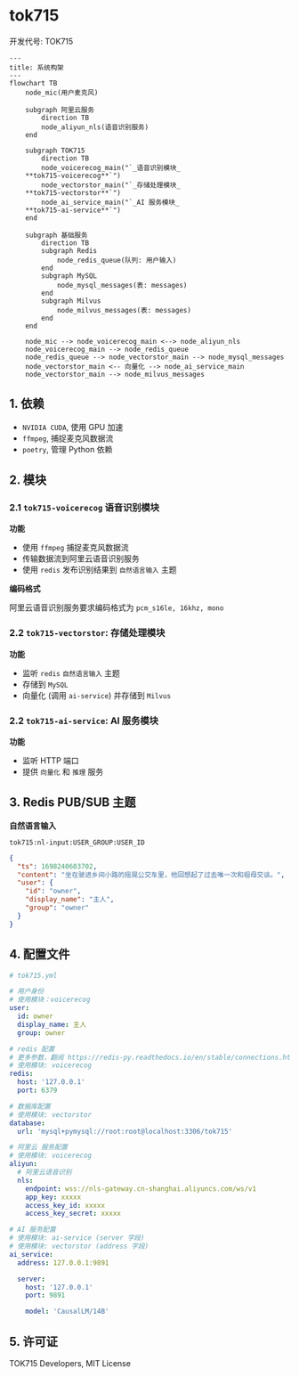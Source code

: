 # tok715

开发代号: TOK715

```mermaid
---
title: 系统构架
---
flowchart TB
    node_mic(用户麦克风)

    subgraph 阿里云服务
        direction TB
        node_aliyun_nls(语音识别服务)
    end

    subgraph TOK715
        direction TB
        node_voicerecog_main("`_语音识别模块_
    **tok715-voicerecog**`")
        node_vectorstor_main("`_存储处理模块_
    **tok715-vectorstor**`")
        node_ai_service_main("`_AI 服务模块_
    **tok715-ai-service**`")
    end

    subgraph 基础服务
        direction TB
        subgraph Redis
            node_redis_queue(队列: 用户输入)
        end
        subgraph MySQL
            node_mysql_messages(表: messages)
        end
        subgraph Milvus
            node_milvus_messages(表: messages)
        end
    end

    node_mic --> node_voicerecog_main <--> node_aliyun_nls
    node_voicerecog_main --> node_redis_queue
    node_redis_queue --> node_vectorstor_main --> node_mysql_messages
    node_vectorstor_main <-- 向量化 --> node_ai_service_main
    node_vectorstor_main --> node_milvus_messages
```

## 1. 依赖

* `NVIDIA CUDA`, 使用 GPU 加速
* `ffmpeg`, 捕捉麦克风数据流
* `poetry`, 管理 Python 依赖

## 2. 模块

### 2.1 `tok715-voicerecog` 语音识别模块

**功能**

* 使用 `ffmpeg` 捕捉麦克风数据流
* 传输数据流到阿里云语音识别服务
* 使用 `redis` 发布识别结果到 `自然语言输入` 主题

**编码格式**

阿里云语音识别服务要求编码格式为 `pcm_s16le, 16khz, mono`

### 2.2 `tok715-vectorstor`: 存储处理模块

**功能**

* 监听 `redis` `自然语言输入` 主题
* 存储到 `MySQL`
* 向量化 (调用 `ai-service`) 并存储到 `Milvus`

### 2.2 `tok715-ai-service`: AI 服务模块

**功能**

* 监听 HTTP 端口
* 提供 `向量化` 和 `推理` 服务

## 3. Redis PUB/SUB 主题

**自然语言输入**

`tok715:nl-input:USER_GROUP:USER_ID`

```json
{
  "ts": 1698240603702,
  "content": "坐在驶进乡间小路的摇晃公交车里，他回想起了过去唯一次和祖母交谈。",
  "user": {
    "id": "owner",
    "display_name": "主人",
    "group": "owner"
  }
}
```

## 4. 配置文件

```yaml
# tok715.yml

# 用户身份
# 使用模块：voicerecog
user:
  id: owner
  display_name: 主人
  group: owner

# redis 配置
# 更多参数，翻阅 https://redis-py.readthedocs.io/en/stable/connections.html
# 使用模块: voicerecog
redis:
  host: '127.0.0.1'
  port: 6379

# 数据库配置
# 使用模块: vectorstor
database:
  url: 'mysql+pymysql://root:root@localhost:3306/tok715'

# 阿里云 服务配置
# 使用模块: voicerecog
aliyun:
  # 阿里云语音识别
  nls:
    endpoint: wss://nls-gateway.cn-shanghai.aliyuncs.com/ws/v1
    app_key: xxxxx
    access_key_id: xxxxx
    access_key_secret: xxxxx

# AI 服务配置
# 使用模块: ai-service (server 字段)
# 使用模块: vectorstor (address 字段)
ai_service:
  address: 127.0.0.1:9891

  server:
    host: '127.0.0.1'
    port: 9891

    model: 'CausalLM/14B'
```

## 5. 许可证

TOK715 Developers, MIT License

